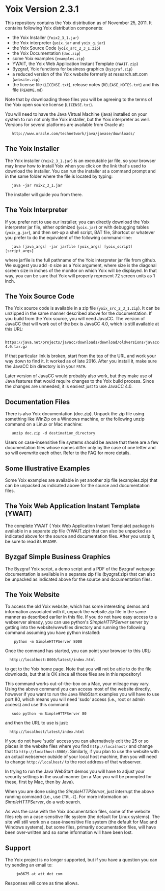 

Yoix Version 2.3.1
==================

This repository contains the Yoix distribution as of November 25, 2011. It
contains following Yoix distribution components:

* the Yoix Installer (`Yoix2_3_1.jar`)
* the Yoix interpreter (`yoix.jar` and `yoix_g.jar`)
* the Yoix Source Code (`yoix_src_2_3_1.zip`)
* the Yoix Documentation (`doc.zip`)
* some Yoix examples (`examples.zip`)
* YWAIT, the Yoix Web Application Instant Template (`YWAIT.zip`)
* Byzgraf, Yoix functions for business graphics (`byzgraf.zip`)
* a reduced version of the Yoix website formerly at research.att.com (`website.zip`)
* the license file (`LICENSE.txt`), release notes (`RELEASE_NOTES.txt`) and this file (`README.md`)

Note that by downloading these files you will be agreeing to the terms of the
Yoix open source license (`LICENSE.txt`).

You will need to have the Java Virtual Machine (java) installed on your system
to run not only the Yoix installer, but the Yoix interpreter as well. Versions
for several platforms are available from Oracle at:

```
   http://www.oracle.com/technetwork/java/javase/downloads/
```

The Yoix Installer
------------------

The Yoix installer (`Yoix2_3_1.jar`) is an executable jar file, so your browser
may know how to install Yoix when you click on the link that's used to download
the installer. You can run the installer at a command prompt and in the same
folder where the file is located by typing:

```
   java -jar Yoix2_3_1.jar
```

The installer will guide you from there.

The Yoix Interpreter
--------------------

If you prefer not to use our installer, you can directly download the Yoix
interpreter jar file, either optimized (`yoix.jar`) or with debugging tables
(`yoix_g.jar`), and then set-up a shell script, BAT file, Shortcut or whatever
you prefer to do the equivalent of the following command-line:

```
   java [java_args] -jar jarfile [yoix_args] [yoix_script] [script_args]
```

where jarfile is the full pathname of the Yoix interpreter jar file from
github. We suggest you add `-D` size as a Yoix argument, where size is the
diagonal screen size in inches of the monitor on which Yoix will be displayed.
In that way, you can be sure that Yoix will properly represent 72 screen units
as 1 inch.

The Yoix Source Code
--------------------

The Yoix source code is available in a zip file (`yoix_src_2_3_1.zip`). It can be
unzipped in the same manner described above for the documentation. If you build
from the Yoix source, you will need JavaCC. The version of JavaCC that will
work out of the box is JavaCC 4.0, which is still available at this URL:

```
   https://java.net/projects/javacc/downloads/download/oldversions/javacc-4.0.tar.gz
```

If that particular link is broken, start from the top of the URL and work your
way down to find it. It worked as of late 2016. After you install it, make sure
the JavaCC bin directory is in your `PATH`.

Later version of JavaCC would probably also work, but they make use of Java
features that would require changes to the Yoix build process. Since the
changes are unneeded, it is easiest just to use JavaCC 4.0.

Documentation Files
-------------------

There is also Yoix documentation (doc.zip). Unpack the zip file using something
like WinZip on a Windows machine, or the following unzip command on a Linux or
Mac machine:

```
   unzip doc.zip -d destination_directory
```

Users on case-insensitive file systems should be aware that there are a few
documentation files whose names differ only by the case of one letter and so
will overwrite each other. Refer to the FAQ for more details.

Some Illustrative Examples
--------------------------

Some Yoix examples are available in yet another zip file (examples.zip) that
can be unpacked as indicated above for the source and documentation files.

The Yoix Web Application Instant Template (YWAIT)
-------------------------------------------------

The complete YWAIT ( Yoix Web Application Instant Template) package is
available in a separate zip file (YWAIT.zip) that can also be unpacked as
indicated above for the source and documentation files. After you unzip it, be
sure to read its `README`.

Byzgaf Simple Business Graphics
-------------------------------

The Byzgraf Yoix script, a demo script and a PDF of the Byzgraf webpage
documentation is available in a separate zip file (byzgraf.zip) that can also
be unpacked as indicated above for the source and documentation files.

The Yoix Website
----------------

To access the old Yoix website, which has some interesting demos and
information associated with it, unpack the website.zip file in the same manner
as described earlier in this file. If you do not have easy access to a
webserver already, you can use python's _SimpleHTTPServer_ server by getting into
the website/wwwfiles directory and running the following command assuming you
have python installed:

```
    python -m SimpleHTTPServer 8000
```

Once the command has started, you can point your browser to this URL:

```
  http://localhost:8000/latest/index.html
```

to get to the Yoix home page. Note that you will not be able to do the file
downloads, but that is OK since all those files are in this repository!

This command works out-of-the-box on a Mac, your mileage may vary. Using the
above command you can access most of the website directly, however if you want
to run the Java WebStart examples you will have to use port 80, which means you
will need 'sudo' access (i.e., root or admin access) and use this command:

```
   sudo python -m SimpleHTTPServer 80
```

and then the URL to use is just:

```
  http://localhost/latest/index.html
```

If you do not have 'sudo' access you can alternatively edit the 25 or so places
in the website files where you find `http://localhost/` and change that to
`http://localhost:8000/`. Similarly, if you plan to use the website with an
actual webserver outside of your local host machine, then you will need to
change `http://localhost/` to the root address of that webserver.

In trying to run the Java WebStart demos you will have to adjust your security
settings in the usual manner (on a Mac you will be prompted for these, first by
Mac, then by Java).

When you are done using the _SimpleHTTPServer_, just interrupt the above running
command (i.e., use `CTRL-C`). For more information on _SimpleHTTPServer_, do a
web search.

As was the case with the Yoix documentation files, some of the website files
rely on a case-sensitive file system (the default for Linux systems). The site
will still work on a case-insensitive file system (the default for Mac and
Windows systems), but some files, primarily documentation files, will have been
over-written and so some information will have been lost.

Support
-------

The Yoix project is no longer supported, but if you have a question you can try
sending an email to:

```
     jm8675 at att dot com
```

Responses will come as time allows.
